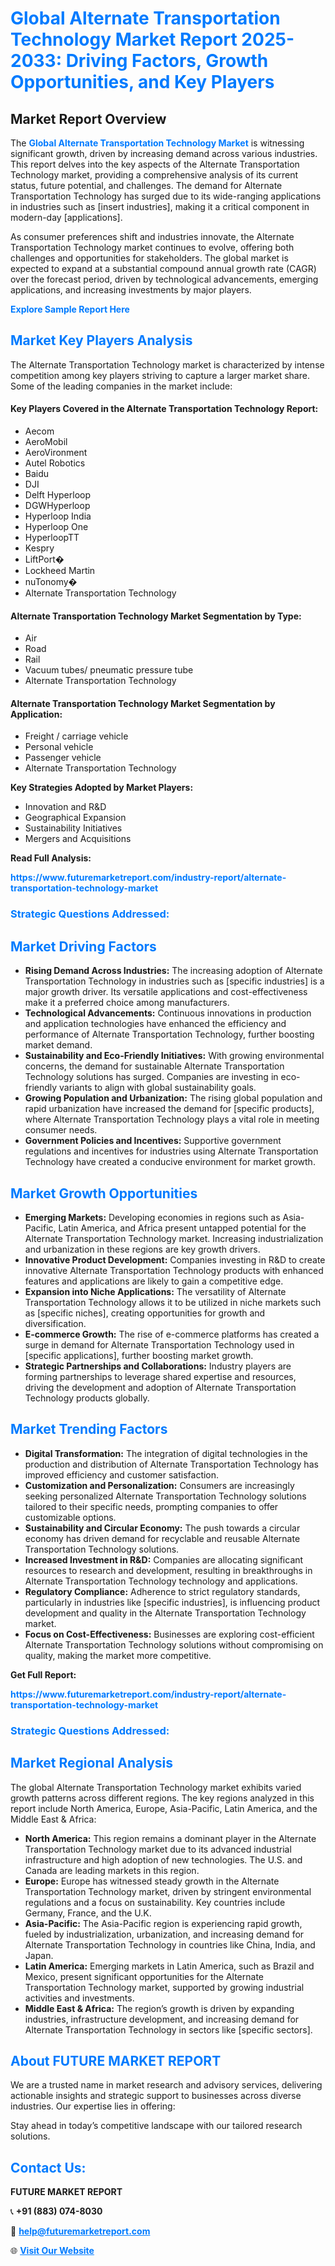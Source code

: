 <h1 style="color: #007BFF;">Global Alternate Transportation Technology Market Report 2025-2033: Driving Factors, Growth Opportunities, and Key Players</h1>

<section id="overview">
<h2>Market Report Overview</h2>
<p>The <a href="https://www.futuremarketreport.com/industry-report/alternate-transportation-technology-market" style="color: #007BFF; text-decoration: none;"><strong>Global Alternate Transportation Technology Market</strong></a> is witnessing significant growth, driven by increasing demand across various industries. This report delves into the key aspects of the Alternate Transportation Technology market, providing a comprehensive analysis of its current status, future potential, and challenges. The demand for Alternate Transportation Technology has surged due to its wide-ranging applications in industries such as [insert industries], making it a critical component in modern-day [applications].</p>
<p>As consumer preferences shift and industries innovate, the Alternate Transportation Technology market continues to evolve, offering both challenges and opportunities for stakeholders. The global market is expected to expand at a substantial compound annual growth rate (CAGR) over the forecast period, driven by technological advancements, emerging applications, and increasing investments by major players.</p>
</section>

<section id="overview">
<p><a href="https://www.futuremarketreport.com/request-sample/reportId=110189" style="color: #007BFF; text-decoration: none;"><strong>Explore Sample Report Here</strong></a></p>
</section>

<section id="key-players">
<h2 style="color: #007BFF;">Market Key Players Analysis</h2>
<p>The Alternate Transportation Technology market is characterized by intense competition among key players striving to capture a larger market share. Some of the leading companies in the market include:</p>
<h4>Key Players Covered in the Alternate Transportation Technology Report:</h4>
<ul><li>Aecom</li><li>AeroMobil</li><li>AeroVironment</li><li>Autel Robotics</li><li>Baidu</li><li>DJI</li><li>Delft Hyperloop</li><li>DGWHyperloop</li><li>Hyperloop India</li><li>Hyperloop One</li><li>HyperloopTT</li><li>Kespry</li><li>LiftPort�</li><li>Lockheed Martin</li><li>nuTonomy�</li><li>Alternate Transportation Technology</li></ul>
<h4>Alternate Transportation Technology Market Segmentation by Type:</h4>
<ul><li>Air</li><li>Road</li><li>Rail</li><li>Vacuum tubes/ pneumatic pressure tube</li><li>Alternate Transportation Technology</li></ul>

<h4>Alternate Transportation Technology Market Segmentation by Application:</h4>
<ul><li>Freight / carriage vehicle</li><li>Personal vehicle</li><li>Passenger vehicle</li><li>Alternate Transportation Technology</li></ul>
<p><strong>Key Strategies Adopted by Market Players:</strong></p>
<ul>
<li>Innovation and R&D</li>
<li>Geographical Expansion</li>
<li>Sustainability Initiatives</li>
<li>Mergers and Acquisitions</li>
</ul>
</section>

<section>
<p><strong>Read Full Analysis: </strong></p><a href="https://www.futuremarketreport.com/industry-report/alternate-transportation-technology-market" style="color: #007BFF; text-decoration: none;"><strong>https://www.futuremarketreport.com/industry-report/alternate-transportation-technology-market</strong></a>
<h3 style="color: #007BFF;">Strategic Questions Addressed:</h3>
</section>

<section id="driving-factors">
<h2 style="color: #007BFF;">Market Driving Factors</h2>
<ul>
<li><strong>Rising Demand Across Industries:</strong> The increasing adoption of Alternate Transportation Technology in industries such as [specific industries] is a major growth driver. Its versatile applications and cost-effectiveness make it a preferred choice among manufacturers.</li>
<li><strong>Technological Advancements:</strong> Continuous innovations in production and application technologies have enhanced the efficiency and performance of Alternate Transportation Technology, further boosting market demand.</li>
<li><strong>Sustainability and Eco-Friendly Initiatives:</strong> With growing environmental concerns, the demand for sustainable Alternate Transportation Technology solutions has surged. Companies are investing in eco-friendly variants to align with global sustainability goals.</li>
<li><strong>Growing Population and Urbanization:</strong> The rising global population and rapid urbanization have increased the demand for [specific products], where Alternate Transportation Technology plays a vital role in meeting consumer needs.</li>
<li><strong>Government Policies and Incentives:</strong> Supportive government regulations and incentives for industries using Alternate Transportation Technology have created a conducive environment for market growth.</li>
</ul>
</section>

<section id="growth-opportunities">
<h2 style="color: #007BFF;">Market Growth Opportunities</h2>
<ul>
<li><strong>Emerging Markets:</strong> Developing economies in regions such as Asia-Pacific, Latin America, and Africa present untapped potential for the Alternate Transportation Technology market. Increasing industrialization and urbanization in these regions are key growth drivers.</li>
<li><strong>Innovative Product Development:</strong> Companies investing in R&D to create innovative Alternate Transportation Technology products with enhanced features and applications are likely to gain a competitive edge.</li>
<li><strong>Expansion into Niche Applications:</strong> The versatility of Alternate Transportation Technology allows it to be utilized in niche markets such as [specific niches], creating opportunities for growth and diversification.</li>
<li><strong>E-commerce Growth:</strong> The rise of e-commerce platforms has created a surge in demand for Alternate Transportation Technology used in [specific applications], further boosting market growth.</li>
<li><strong>Strategic Partnerships and Collaborations:</strong> Industry players are forming partnerships to leverage shared expertise and resources, driving the development and adoption of Alternate Transportation Technology products globally.</li>
</ul>
</section>

<section id="trending-factors">
<h2 style="color: #007BFF;">Market Trending Factors</h2>
<ul>
<li><strong>Digital Transformation:</strong> The integration of digital technologies in the production and distribution of Alternate Transportation Technology has improved efficiency and customer satisfaction.</li>
<li><strong>Customization and Personalization:</strong> Consumers are increasingly seeking personalized Alternate Transportation Technology solutions tailored to their specific needs, prompting companies to offer customizable options.</li>
<li><strong>Sustainability and Circular Economy:</strong> The push towards a circular economy has driven demand for recyclable and reusable Alternate Transportation Technology solutions.</li>
<li><strong>Increased Investment in R&D:</strong> Companies are allocating significant resources to research and development, resulting in breakthroughs in Alternate Transportation Technology technology and applications.</li>
<li><strong>Regulatory Compliance:</strong> Adherence to strict regulatory standards, particularly in industries like [specific industries], is influencing product development and quality in the Alternate Transportation Technology market.</li>
<li><strong>Focus on Cost-Effectiveness:</strong> Businesses are exploring cost-efficient Alternate Transportation Technology solutions without compromising on quality, making the market more competitive.</li>
</ul>
</section>

<section>
<p><strong>Get Full Report: </strong></p><a href="https://www.futuremarketreport.com/industry-report/alternate-transportation-technology-market" style="color: #007BFF; text-decoration: none;"><strong>https://www.futuremarketreport.com/industry-report/alternate-transportation-technology-market</strong></a>
<h3 style="color: #007BFF;">Strategic Questions Addressed:</h3>
</section>


<section id="regional-analysis">
<h2 style="color: #007BFF;">Market Regional Analysis</h2>
<p>The global Alternate Transportation Technology market exhibits varied growth patterns across different regions. The key regions analyzed in this report include North America, Europe, Asia-Pacific, Latin America, and the Middle East & Africa:</p>
<ul>
<li><strong>North America:</strong> This region remains a dominant player in the Alternate Transportation Technology market due to its advanced industrial infrastructure and high adoption of new technologies. The U.S. and Canada are leading markets in this region.</li>
<li><strong>Europe:</strong> Europe has witnessed steady growth in the Alternate Transportation Technology market, driven by stringent environmental regulations and a focus on sustainability. Key countries include Germany, France, and the U.K.</li>
<li><strong>Asia-Pacific:</strong> The Asia-Pacific region is experiencing rapid growth, fueled by industrialization, urbanization, and increasing demand for Alternate Transportation Technology in countries like China, India, and Japan.</li>
<li><strong>Latin America:</strong> Emerging markets in Latin America, such as Brazil and Mexico, present significant opportunities for the Alternate Transportation Technology market, supported by growing industrial activities and investments.</li>
<li><strong>Middle East & Africa:</strong> The region’s growth is driven by expanding industries, infrastructure development, and increasing demand for Alternate Transportation Technology in sectors like [specific sectors].</li>
</ul>
</section>

<footer>
<h2 style="color: #007BFF;">About FUTURE MARKET REPORT</h2>
<p>We are a trusted name in market research and advisory services, delivering actionable insights and strategic support to businesses across diverse industries. Our expertise lies in offering:</p>

<p>Stay ahead in today’s competitive landscape with our tailored research solutions.</p>

<h2 style="color: #007BFF;">Contact Us:</h2>
<p><strong>FUTURE MARKET REPORT</strong></p>
<p>📞 <strong>+91 (883) 074-8030</strong></p>
<p>📧 <strong><a href="mailto:help@futuremarketreport.com" style="color: #007BFF;">help@futuremarketreport.com</a></strong></p>
<p>🌐 <strong><a href="https://www.futuremarketreport.com/" style="color: #007BFF;">Visit Our Website</a></strong></p>
</footer>